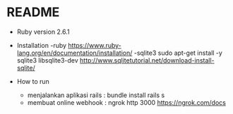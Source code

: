 # README
* Ruby version
    2.6.1

* Installation
    -ruby
        https://www.ruby-lang.org/en/documentation/installation/
    -sqlite3
        sudo apt-get install -y sqlite3 libsqlite3-dev
        http://www.sqlitetutorial.net/download-install-sqlite/

* How to run
    - menjalankan aplikasi rails :
        bundle install
        rails s
    - membuat online webhook :
        ngrok http 3000
        https://ngrok.com/docs

